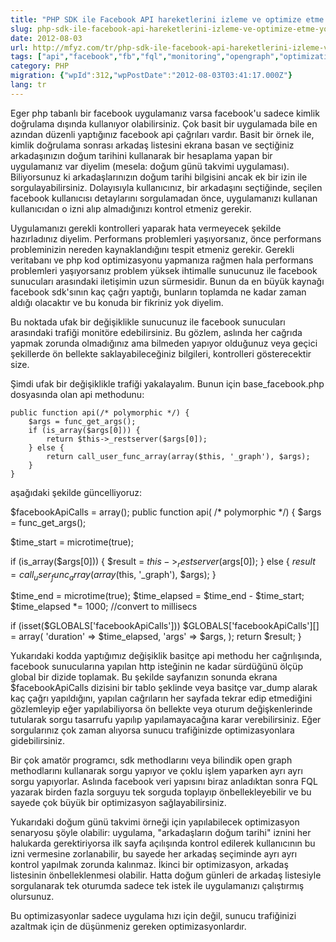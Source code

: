 ```yaml
---
title: "PHP SDK ile Facebook API hareketlerini izleme ve optimize etme yöntemleri"
slug: php-sdk-ile-facebook-api-hareketlerini-izleme-ve-optimize-etme-yontemleri
date: 2012-08-03
url: http://mfyz.com/tr/php-sdk-ile-facebook-api-hareketlerini-izleme-ve-optimize-etme-yontemleri/
tags: ["api","facebook","fb","fql","monitoring","opengraph","optimization","PHP","profile","profiling","sdk"]
category: PHP
migration: {"wpId":312,"wpPostDate":"2012-08-03T03:41:17.000Z"}
lang: tr
---
```


Eger php tabanlı bir facebook uygulamanız varsa facebook'u sadece kimlik doğrulama dışında kullanıyor olabilirsiniz. Çok basit bir uygulamada bile en azından düzenli yaptığınız facebook api çağrıları vardır. Basit bir örnek ile, kimlik doğrulama sonrası arkadaş listesini ekrana basan ve seçtiğiniz arkadaşınızın doğum tarihini kullanarak bir hesaplama yapan bir uygulamanız var diyelim (mesela: doğum günü takvimi uygulaması). Biliyorsunuz ki arkadaşlarınızın doğum tarihi bilgisini ancak ek bir izin ile sorgulayabilirsiniz. Dolayısıyla kullanıcınız, bir arkadaşını seçtiğinde, seçilen facebook kullanıcısı detaylarını sorgulamadan önce, uygulamanızı kullanan kullanıcıdan o izni alıp almadığınızı kontrol etmeniz gerekir.

Uygulamanızı gerekli kontrolleri yaparak hata vermeyecek şekilde hazırladınız diyelim. Performans problemleri yaşıyorsanız, önce performans probleminizin nereden kaynaklandığını tespit etmeniz gerekir. Gerekli veritabanı ve php kod optimizasyonu yapmanıza rağmen hala performans problemleri yaşıyorsanız problem yüksek ihtimalle sunucunuz ile facebook sunucuları arasındaki iletişimin uzun sürmesidir. Bunun da en büyük kaynağı facebook sdk'sının kaç çağrı yaptığı, bunların toplamda ne kadar zaman aldığı olacaktır ve bu konuda bir fikriniz yok diyelim.

Bu noktada ufak bir değişiklikle sunucunuz ile facebook sunucuları arasındaki trafiği monitöre edebilirsiniz. Bu gözlem, aslında her cağrıda yapmak zorunda olmadığınız ama bilmeden yapıyor olduğunuz veya geçici şekillerde ön bellekte saklayabileceğiniz bilgileri, kontrolleri gösterecektir size.

Şimdi ufak bir değişiklikle trafiği yakalayalım. Bunun için base_facebook.php dosyasında olan api methodunu:

```
public function api(/* polymorphic */) {
	$args = func_get_args();
	if (is_array($args[0])) {
		return $this->_restserver($args[0]);
	} else {
		return call_user_func_array(array($this, '_graph'), $args);
	}
}

```

aşağıdaki şekilde güncelliyoruz:

$facebookApiCalls = array(); public function api( /* polymorphic */) { $args = func_get_args();

$time_start = microtime(true);

if (is_array($args[0])) { $result = $this->_restserver($args[0]); } else { $result = call_user_func_array(array($this, '_graph'), $args); }

$time_end = microtime(true); $time_elapsed = $time_end - $time_start; $time_elapsed *= 1000; //convert to millisecs

if (isset($GLOBALS['facebookApiCalls'])) $GLOBALS['facebookApiCalls'][] = array( 'duration' => $time_elapsed, 'args' => $args, ); return $result; }

Yukarıdaki kodda yaptığımız değişiklik basitçe api methodu her cağrılışında, facebook sunucularına yapılan http isteğinin ne kadar sürdüğünü ölçüp global bir dizide toplamak. Bu şekilde sayfanızın sonunda ekrana $facebookApiCalls dizisini bir tablo şeklinde veya basitçe var_dump alarak kaç çağrı yapıldığını, yapılan cağrıların her sayfada tekrar edip etmediğini gözlemleyip eğer yapılabiliyorsa ön bellekte veya oturum değişkenlerinde tutularak sorgu tasarrufu yapılıp yapılamayacağına karar verebilirsiniz. Eğer sorgularınız çok zaman alıyorsa sunucu trafiğinizde optimizasyonlara gidebilirsiniz.

Bir çok amatör programcı, sdk methodlarını veya bilindik open graph methodlarını kullanarak sorgu yapıyor ve çoklu işlem yaparken ayrı ayrı sorgu yapıyorlar. Aslında facebook veri yapısını biraz anladıktan sonra FQL yazarak birden fazla sorguyu tek sorguda toplayıp önbellekleyebilir ve bu sayede çok büyük bir optimizasyon sağlayabilirsiniz.

Yukarıdaki doğum günü takvimi örneği için yapılabilecek optimizasyon senaryosu şöyle olabilir: uygulama, "arkadaşların doğum tarihi" iznini her halukarda gerektiriyorsa ilk sayfa açılışında kontrol edilerek kullanıcının bu izni vermesine zorlanabilir, bu sayede her arkadaş seçiminde ayrı ayrı kontrol yapılmak zorunda kalınmaz. İkinci bir optimizasyon, arkadaş listesinin önbelleklenmesi olabilir. Hatta doğum günleri de arkadaş listesiyle sorgulanarak tek oturumda sadece tek istek ile uygulamanızı çalıştırmış olursunuz.

Bu optimizasyonlar sadece uygulama hızı için değil, sunucu trafiğinizi azaltmak için de düşünmeniz gereken optimizasyonlardır.